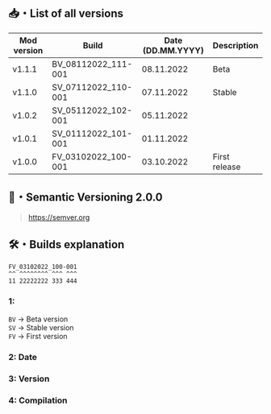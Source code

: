 ## 📥・List of all versions
| Mod version | Build               | Date (DD.MM.YYYY) | Description   | 
|-------------|---------------------|-------------------|:--------------|
| v1.1.1      | BV_08112022_111-001 | 08.11.2022        | Beta          |
| v1.1.0      | SV_07112022_110-001 | 07.11.2022        | Stable        |
| v1.0.2      | SV_05112022_102-001 | 05.11.2022        |               |
| v1.0.1      | SV_01112022_101-001 | 01.11.2022        |               |
| v1.0.0      | FV_03102022_100-001 | 03.10.2022        | First release |

## 📝・Semantic Versioning 2.0.0
> https://semver.org

## 🛠️・Builds explanation
```
FV_03102022_100-001
^^ ^^^^^^^^ ^^^ ^^^  
11 22222222 333 444
```

### 1:  
`BV` -> Beta version  
`SV` -> Stable version  
`FV` -> First version

### 2: Date
### 3: Version
### 4: Compilation